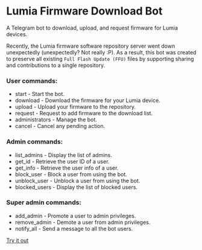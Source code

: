 # Lumia Firmware Download Bot
A Telegram bot to download, upload, and request firmware for Lumia devices.

Recently, the Lumia firmware software repository server went down unexpectedly (unexpectedly? Not really :P). As a result, this bot was created to preserve all existing `Full Flash Update (FFU)` files by supporting sharing and contributions to a single repository.

### User commands:
* start - Start the bot.
* download - Download the firmware for your Lumia device.
* upload - Upload your firmware to the repository.
* request - Request to add firmware to the download list.
* administrators - Manage the bot.
* cancel - Cancel any pending action.

### Admin commands:
* list_admins - Display the list of admins.
* get_id - Retrieve the user ID of a user.
* get_info - Retrieve the user info of a user.
* block_user - Block a user from using the bot.
* unblock_user - Unblock a user from using the bot.
* blocked_users - Display the list of blocked users.

### Super admin commands:
* add_admin - Promote a user to admin privileges.
* remove_admin - Demote a user from admin privileges.
* notify_all - Send a message to all the bot users.

[Try it out](https://t.me/lumia_firmware_download_bot)
